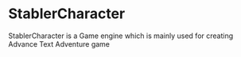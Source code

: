 # StablerCharacter
 StablerCharacter is a Game engine which is mainly used for creating Advance Text Adventure game

